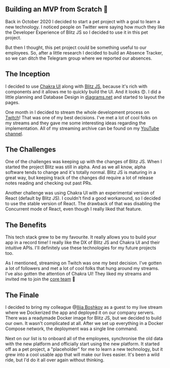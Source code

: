 ## Building an MVP from Scratch 🚀

Back in October 2020 I decided to start a pet project with a goal to learn a new technology. I noticed people on Twitter were saying how much they like the Developer Experience of Blitz JS so I decided to use it in this pet project.

But then I thought, this pet project could be something useful to our employees. So, after a little research I decided to build an Absence Tracker, so we can ditch the Telegram group where we reported our absences.

## The Inception
I decided to use [Chakra UI](http://chakra-ui.com/) along with [Blitz JS](http://blitzjs.com/), because it's rich with components and it allows me to quickly build the UI. And it looks 😍. I did a little planning and Database Design in [diagrams.net](https://diagrams.net) and started to layout the pages.

One month in I decided to stream the whole development process on  [Twitch](https://twitch.tv/nikolovlazar)! That was one of my best decisions. I've met a lot of cool folks on my streams and they gave me some interesting ideas regarding the implementation. All of my streaming archive can be found on my [YouTube channel](https://www.youtube.com/channel/UCTexaJMnN_Pv6TVueQ61-oQ).

## The Challenges
One of the challenges was keeping up with the changes of Blitz JS. When I started the project Blitz was still in alpha. And as we all know, alpha software tends to change and it's totally normal. Blitz JS is maturing in a great way, but keeping track of the changes did require a lot of release notes reading and checking out past PRs.

Another challenge was using Chakra UI with an experimental version of React (default by Blitz JS). I couldn't find a good workaround, so I decided to use the stable version of React. The drawback of that was disabling the Concurrent mode of React, even though I really liked that feature.

## The Benefits
This tech stack grew to be my favourite. It really allows you to build your app in a record time! I really like the DX of Blitz JS and Chakra UI and their intuitive APIs. I'll definitely use these technologies for my future projects too.

As I mentioned, streaming on Twitch was one my best decision. I've gotten a lot of followers and met a lot of cool folks that hung around my streams. I've also gotten the attention of Chakra UI! They liked my streams and invited me to join the [core team](https://chakra-ui.com/team) 🤩

## The Finale
I decided to bring my colleague @[Ilija Boshkov](@boshkov) as a guest to my live stream where we Dockerized the app and deployed it on our company servers. There was a readymade Docker image for Blitz JS, but we decided to build our own. It wasn't complicated at all. After we set up everything in a Docker Compose network, the deployment was a single line command.

Next on our list is to onboard all of the employees, synchronise the old data with the new platform and officially start using the new platform. It started off as a pet project, a "placeholder" for me to learn a new technology, but it grew into a cool usable app that will make our lives easier. It's been a wild ride, but I'd do it all over again without thinking.